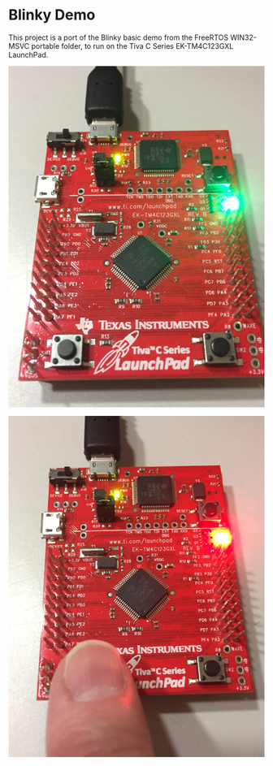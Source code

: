 # Blinky Demo

This project is a port of the Blinky basic demo from the FreeRTOS WIN32-MSVC portable folder, to run on the Tiva C Series EK-TM4C123GXL LaunchPad.  

![Blinky](Task-BlinkGreen.JPG)

![Blinky](Timer-BlinkRed.JPG)
